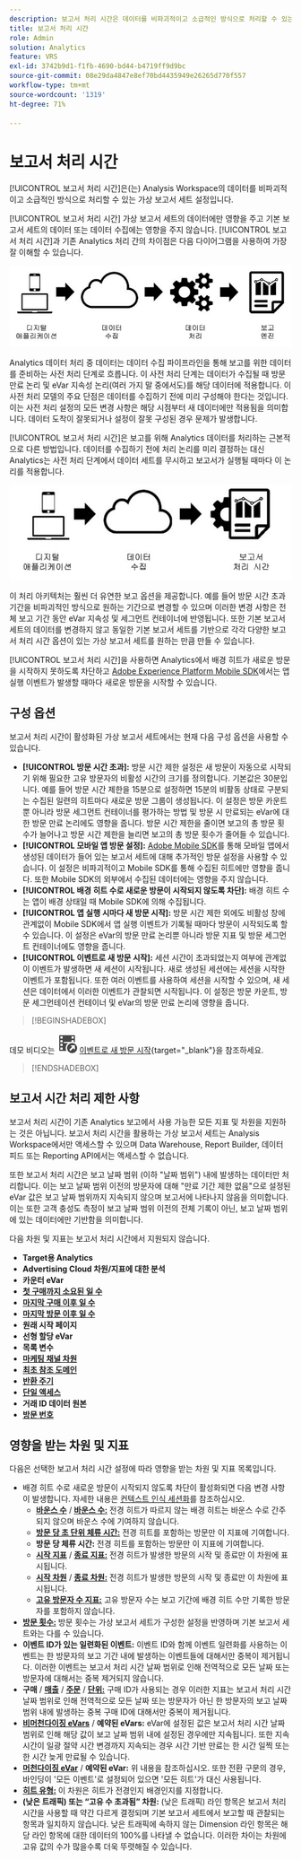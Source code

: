 ```yaml
---
description: 보고서 처리 시간은 데이터를 비파괴적이고 소급적인 방식으로 처리할 수 있는 가상 보고서 세트 설정입니다.
title: 보고서 처리 시간
role: Admin
solution: Analytics
feature: VRS
exl-id: 3742b9d1-f1fb-4690-bd44-b4719ff9d9bc
source-git-commit: 08e29da4847e8ef70bd4435949e26265d770f557
workflow-type: tm+mt
source-wordcount: '1319'
ht-degree: 71%

---
```


# 보고서 처리 시간

[!UICONTROL 보고서 처리 시간]은(는) Analysis Workspace의 데이터를 비파괴적이고 소급적인 방식으로 처리할 수 있는 가상 보고서 세트 설정입니다.

[!UICONTROL 보고서 처리 시간] 가상 보고서 세트의 데이터에만 영향을 주고 기본 보고서 세트의 데이터 또는 데이터 수집에는 영향을 주지 않습니다. [!UICONTROL 보고서 처리 시간]과 기존 Analytics 처리 간의 차이점은 다음 다이어그램을 사용하여 가장 잘 이해할 수 있습니다.

![기존 처리 파이프라인](assets/google1.jpg)

Analytics 데이터 처리 중 데이터는 데이터 수집 파이프라인을 통해 보고를 위한 데이터를 준비하는 사전 처리 단계로 흐릅니다. 이 사전 처리 단계는 데이터가 수집될 때 방문 만료 논리 및 eVar 지속성 논리(여러 가지 말 중에서도)를 해당 데이터에 적용합니다. 이 사전 처리 모델의 주요 단점은 데이터를 수집하기 전에 미리 구성해야 한다는 것입니다. 이는 사전 처리 설정의 모든 변경 사항은 해당 시점부터 새 데이터에만 적용됨을 의미합니다. 데이터 도착이 잘못되거나 설정이 잘못 구성된 경우 문제가 발생합니다.

[!UICONTROL 보고서 처리 시간]은 보고를 위해 Analytics 데이터를 처리하는 근본적으로 다른 방법입니다. 데이터를 수집하기 전에 처리 논리를 미리 결정하는 대신 Analytics는 사전 처리 단계에서 데이터 세트를 무시하고 보고서가 실행될 때마다 이 논리를 적용합니다.

![파이프라인 처리 시간 보고](assets/google2.jpg)

이 처리 아키텍처는 훨씬 더 유연한 보고 옵션을 제공합니다. 예를 들어 방문 시간 초과 기간을 비파괴적인 방식으로 원하는 기간으로 변경할 수 있으며 이러한 변경 사항은 전체 보고 기간 동안 eVar 지속성 및 세그먼트 컨테이너에 반영됩니다. 또한 기본 보고서 세트의 데이터를 변경하지 않고 동일한 기본 보고서 세트를 기반으로 각각 다양한 보고서 처리 시간 옵션이 있는 가상 보고서 세트를 원하는 만큼 만들 수 있습니다.

[!UICONTROL 보고서 처리 시간]을 사용하면 Analytics에서 배경 히트가 새로운 방문을 시작하지 못하도록 차단하고 [Adobe Experience Platform Mobile SDK](https://experienceleague.adobe.com/docs/mobile.html?lang=ko-KR)에서는 앱 실행 이벤트가 발생할 때마다 새로운 방문을 시작할 수 있습니다.

## 구성 옵션

보고서 처리 시간이 활성화된 가상 보고서 세트에서는 현재 다음 구성 옵션을 사용할 수 있습니다.

* **[!UICONTROL 방문 시간 초과]:** 방문 시간 제한 설정은 새 방문이 자동으로 시작되기 위해 필요한 고유 방문자의 비활성 시간의 크기를 정의합니다. 기본값은 30분입니다. 예를 들어 방문 시간 제한을 15분으로 설정하면 15분의 비활동 상태로 구분되는 수집된 일련의 히트마다 새로운 방문 그룹이 생성됩니다. 이 설정은 방문 카운트뿐 아니라 방문 세그먼트 컨테이너를 평가하는 방법 및 방문 시 만료되는 eVar에 대한 방문 만료 논리에도 영향을 줍니다. 방문 시간 제한을 줄이면 보고의 총 방문 횟수가 늘어나고 방문 시간 제한을 늘리면 보고의 총 방문 횟수가 줄어들 수 있습니다.
* **[!UICONTROL 모바일 앱 방문 설정]:** [Adobe Mobile SDK](https://experienceleague.adobe.com/docs/mobile.html?lang=ko-KR)를 통해 모바일 앱에서 생성된 데이터가 들어 있는 보고서 세트에 대해 추가적인 방문 설정을 사용할 수 있습니다. 이 설정은 비파괴적이고 Mobile SDK를 통해 수집된 히트에만 영향을 줍니다. 또한 Mobile SDK의 외부에서 수집된 데이터에는 영향을 주지 않습니다.
* **[!UICONTROL 배경 히트 수로 새로운 방문이 시작되지 않도록 차단]:** 배경 히트 수는 앱이 배경 상태일 때 Mobile SDK에 의해 수집됩니다.
* **[!UICONTROL 앱 실행 시마다 새 방문 시작]:** 방문 시간 제한 외에도 비활성 창에 관계없이 Mobile SDK에서 앱 실행 이벤트가 기록될 때마다 방문이 시작되도록 할 수 있습니다. 이 설정은 eVar의 방문 만료 논리뿐 아니라 방문 지표 및 방문 세그먼트 컨테이너에도 영향을 줍니다.
* **[!UICONTROL 이벤트로 새 방문 시작]:** 세션 시간이 초과되었는지 여부에 관계없이 이벤트가 발생하면 새 세션이 시작됩니다. 새로 생성된 세션에는 세션을 시작한 이벤트가 포함됩니다. 또한 여러 이벤트를 사용하여 세션을 시작할 수 있으며, 새 세션은 데이터에서 이러한 이벤트가 관찰되면 시작됩니다. 이 설정은 방문 카운트, 방문 세그먼테이션 컨테이너 및 eVar의 방문 만료 논리에 영향을 줍니다.


>[!BEGINSHADEBOX]

데모 비디오는 ![VideoCheckedOut](/help/assets/icons/VideoCheckedOut.svg) [이벤트로 새 방문 시작](https://video.tv.adobe.com/v/23129?quality=12&learn=on){target="_blank"}을 참조하세요.

>[!ENDSHADEBOX]



## 보고서 시간 처리 제한 사항

보고서 처리 시간이 기존 Analytics 보고에서 사용 가능한 모든 지표 및 차원을 지원하는 것은 아닙니다. 보고서 처리 시간을 활용하는 가상 보고서 세트는 Analysis Workspace에서만 액세스할 수 있으며 Data Warehouse, Report Builder, 데이터 피드 또는 Reporting API에서는 액세스할 수 없습니다.

또한 보고서 처리 시간은 보고 날짜 범위 (이하 &quot;날짜 범위&quot;) 내에 발생하는 데이터만 처리합니다. 이는 보고 날짜 범위 이전의 방문자에 대해 &quot;만료 기간 제한 없음&quot;으로 설정된 eVar 값은 보고 날짜 범위까지 지속되지 않으며 보고서에 나타나지 않음을 의미합니다. 이는 또한 고객 충성도 측정이 보고 날짜 범위 이전의 전체 기록이 아닌, 보고 날짜 범위에 있는 데이터에만 기반함을 의미합니다.

다음 차원 및 지표는 보고서 처리 시간에서 지원되지 않습니다.

* **Target용 Analytics**
* **Advertising Cloud 차원/지표에 대한 분석**
* **카운터 eVar**
* [**첫 구매까지 소요된 일 수**](/help/components/dimensions/days-before-first-purchase.md)
* [**마지막 구매 이후 일 수**](/help/components/dimensions/days-since-last-purchase.md)
* [**마지막 방문 이후 일 수**](/help/components/dimensions/days-since-last-visit.md)
* **원래 시작 페이지**
* **선형 할당 eVar**
* **목록 변수**
* [**마케팅 채널 차원**](/help/components/dimensions/marketing-channel.md)
* [**최초 참조 도메인**](/help/components/dimensions/original-referring-domain.md)
* [**반환 주기**](/help/components/dimensions/return-frequency.md)
* [**단일 액세스**](/help/components/metrics/single-access.md)
* **거래 ID 데이터 원본**
* [**방문 번호**](/help/components/dimensions/visit-number.md)

## 영향을 받는 차원 및 지표

다음은 선택한 보고서 처리 시간 설정에 따라 영향을 받는 차원 및 지표 목록입니다.

* 배경 히트 수로 새로운 방문이 시작되지 않도록 차단이 활성화되면 다음 변경 사항이 발생합니다. 자세한 내용은 [컨텍스트 인식 세션화](vrs-mobile-visit-processing.md)를 참조하십시오.
   * [**바운스 수**](/help/components/metrics/bounces.md) / [**바운스 수:**](/help/components/metrics/bounce-rate.md) 전경 히트가 따르지 않는 배경 히트는 바운스 수로 간주되지 않으며 바운스 수에 기여하지 않습니다.
   * [**방문 당 초 단위 체류 시간:**](/help/components/metrics/time-spent-per-visit.md) 전경 히트를 포함하는 방문만 이 지표에 기여합니다.
   * **방문 당 체류 시간:** 전경 히트를 포함하는 방문만 이 지표에 기여합니다.
   * [**시작 지표**](/help/components/metrics/entries.md) / [**종료 지표:**](/help/components/metrics/exits.md) 전경 히트가 발생한 방문의 시작 및 종료만 이 차원에 표시됩니다.
   * [**시작 차원**](/help/components/dimensions/entry-dimensions.md) / [**종료 차원:**](/help/components/dimensions/exit-dimensions.md) 전경 히트가 발생한 방문의 시작 및 종료만 이 차원에 표시됩니다.
   * [**고유 방문자 수 지표:**](/help/components/metrics/unique-visitors.md) 고유 방문자 수는 보고 기간에 배경 히트 수만 기록한 방문자를 포함하지 않습니다.
* [**방문 횟수:**](/help/components/metrics/visits.md) 방문 횟수는 가상 보고서 세트가 구성한 설정을 반영하며 기본 보고서 세트와는 다를 수 있습니다.
* **이벤트 ID가 있는 일련화된 이벤트:** 이벤트 ID와 함께 이벤트 일련화를 사용하는 이벤트는 한 방문자의 보고 기간 내에 발생하는 이벤트들에 대해서만 중복이 제거됩니다. 이러한 이벤트는 보고서 처리 시간 날짜 범위로 인해 전역적으로 모든 날짜 또는 방문자에 대해서는 중복 제거되지 않습니다.
* **구매** / [**매출**](/help/components/metrics/revenue.md) / [**주문**](/help/components/metrics/orders.md) / [**단위:**](/help/components/metrics/units.md) 구매 ID가 사용되는 경우 이러한 지표는 보고서 처리 시간 날짜 범위로 인해 전역적으로 모든 날짜 또는 방문자가 아닌 한 방문자의 보고 날짜 범위 내에 발생하는 중복 구매 ID에 대해서만 중복이 제거됩니다.
* [**비머천다이징 eVars**](/help/components/dimensions/evar.md) / **예약된 eVars:** eVar에 설정된 값은 보고서 처리 시간 날짜 범위로 인해 해당 값이 보고 날짜 범위 내에 설정된 경우에만 지속됩니다. 또한 지속 시간이 일광 절약 시간 변경까지 지속되는 경우 시간 기반 만료는 한 시간 일찍 또는 한 시간 늦게 만료될 수 있습니다.
* [**머천다이징 eVar**](/help/components/dimensions/evar-merchandising.md) / **예약된 eVar:** 위 내용을 참조하십시오. 또한 전환 구문의 경우, 바인딩이 &#39;모든 이벤트&#39;로 설정되어 있으면 &#39;모든 히트&#39;가 대신 사용됩니다.
* [**히트 유형:**](/help/components/dimensions/hit-type.md) 이 차원은 히트가 전경인지 배경인지를 지정합니다.
* **(낮은 트래픽) 또는 “고유 수 초과됨” 차원:** (낮은 트래픽) 라인 항목은 보고서 처리 시간을 사용할 때 약간 다르게 결정되며 기본 보고서 세트에서 보고할 때 관찰되는 항목과 일치하지 않습니다. 낮은 트래픽에 속하지 않는 Dimension 라인 항목은 해당 라인 항목에 대한 데이터의 100%를 나타낼 수 없습니다. 이러한 차이는 차원에 고유 값의 수가 많을수록 더욱 뚜렷해질 수 있습니다.

